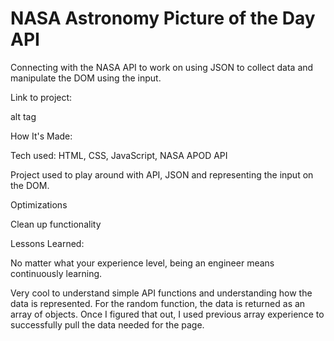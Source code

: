 # NASA Astronomy Picture of the Day API

Connecting with the NASA API to work on using JSON to collect data and manipulate the DOM using the input.

Link to project: 

alt tag

How It's Made:

Tech used: HTML, CSS, JavaScript, NASA APOD API

Project used to play around with API, JSON and representing the input on the DOM.

Optimizations

Clean up functionality

Lessons Learned:

No matter what your experience level, being an engineer means continuously learning. 

Very cool to understand simple API functions and understanding how the data is represented. For the random function, the data is returned as an array of objects. Once I figured that out, I used previous array experience to successfully pull the data needed for the page.
